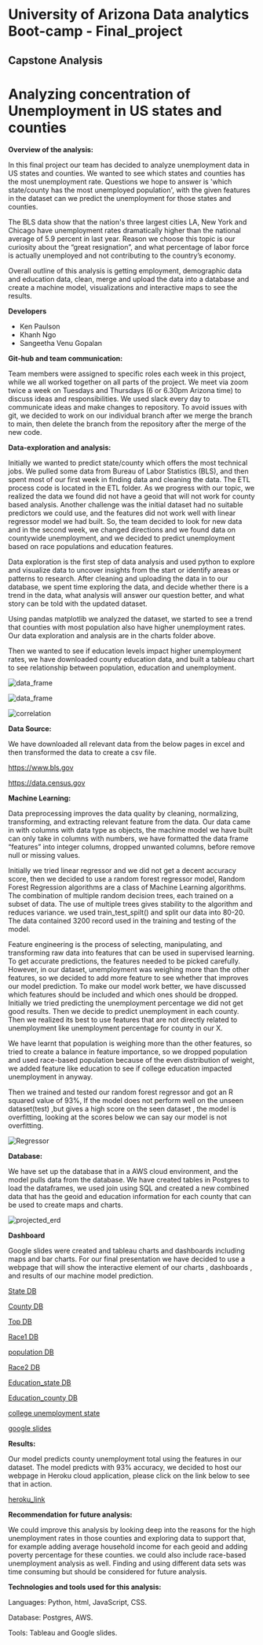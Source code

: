 # University of Arizona Data analytics Boot-camp - Final_project
## Capstone Analysis

# Analyzing concentration of Unemployment in US states and counties

**Overview of the analysis:**

In this final project our team has decided to analyze unemployment data in US states and counties. We wanted to see which states and counties has the most unemployment rate. Questions we hope to answer is 'which state/county has the most unemployed population', with the given features in the dataset can we predict the unemployment for those states and counties.

The BLS data show that the nation's three largest cities LA, New York and Chicago have unemployment rates dramatically higher than the national average of 5.9 percent in last year. Reason we choose this topic is our curiosity about the “great resignation”, and what percentage of labor force is actually unemployed and not contributing to the country’s economy.

Overall outline of this analysis is getting employment, demographic data and education data, clean, merge and upload the data into a database and create a machine model, visualizations and interactive maps to see the results.

**Developers**

- Ken Paulson
- Khanh Ngo
- Sangeetha Venu Gopalan

**Git-hub and team communication:**

Team members were assigned to specific roles each week in this project, while we all worked together on all parts of the project.  We meet via zoom twice a week on Tuesdays and Thursdays (6 or 6.30pm Arizona time) to discuss ideas and responsibilities. We used slack every day to communicate ideas and make changes to repository.  To avoid issues with git, we decided to work on our individual branch after we merge the branch to main, then delete the branch from the repository after the merge of the new code.

**Data-exploration and analysis:** 

Initially we wanted to predict state/county which offers the most technical jobs.  We pulled some data from Bureau of Labor Statistics (BLS), and then spent most of our first week in finding data and cleaning the data.  The ETL process code is located in the ETL folder.  As we progress with our topic, we realized the data we found did not have a geoid that will not work for county based analysis.  Another challenge was the initial dataset had no suitable predictors we could use, and the features did not work well with linear regressor model we had built.  So, the team decided to look for new data and in the second week, we changed directions and we found data on countywide unemployment, and we decided to predict unemployment based on race populations and education features.   

Data exploration is the first step of data analysis and used python to explore and visualize data to uncover insights from the start or identify areas or patterns to research. After cleaning and uploading the data in to our database, we spent time exploring the data, and decide whether there is a trend in the data, what analysis will answer our question better, and what story can be told with the updated dataset. 

Using pandas matplotlib we analyzed the dataset, we started to see a trend that counties with most population also have higher unemployment rates.  Our data exploration and analysis are in the charts folder above.

Then we wanted to see if education levels impact higher unemployment rates, we have downloaded county education data, and built a tableau chart to see relationship between population, education and unemployment.    

![data_frame](images/final_data.PNG)

![data_frame](images/final_data2.PNG)

![correlation](images/corr.PNG)

**Data Source:**

We have downloaded all relevant data from the below pages in excel and then transformed the data to create a csv file. 

https://www.bls.gov

https://data.census.gov

**Machine Learning:** 

Data preprocessing improves the data quality by cleaning, normalizing, transforming, and extracting relevant feature from the data. Our data came in with columns with data type as objects, the machine model we have built can only take in columns with numbers, we have formatted the data frame “features” into integer columns, dropped unwanted columns, before remove null or missing values.

Initially we tried linear regressor and we did not get a decent accuracy score, then we decided to use a random forest regressor model, Random Forest Regression algorithms are a class of Machine Learning algorithms.  The combination of multiple random decision trees, each trained on a subset of data. The use of multiple trees gives stability to the algorithm and reduces variance. we used train_test_spilt() and split our data into 80-20.  The data contained 3200 record used in the training and testing of the model. 

Feature engineering is the process of selecting, manipulating, and transforming raw data into features that can be used in supervised learning. To get accurate predictions, the features needed to be picked carefully. However, in our dataset, unemployment was weighing more than the other features, so we decided to add more feature to see whether that improves our model prediction.
To make our model work better, we have discussed which features should be included and which ones should be dropped. Initially we tried predicting the unemployment percentage we did not get good results.  Then we decide to predict unemployment in each county.  Then we realized its best to use features that are not directly related to unemployment like unemployment percentage for county in our X.

We have learnt that population is weighing more than the other features, so tried to create a balance in feature importance, so we dropped population and used race-based population because of the even distribution of weight, we added feature like education to see if college education impacted unemployment in anyway.

Then we trained and tested our random forest regressor and got an R squared value of 93%, If the model does not perform well on the unseen dataset(test) ,but gives a high score on the seen dataset , the model is overfitting, looking at the scores below we can say our model is not overfitting.


![Regressor](images/ml_r2.PNG)


**Database:** 

We have set up the database that in a AWS cloud environment, and the model pulls data from the database. We have created tables in Postgres to load the dataframes, we used join using SQL and created a new combined data that has the geoid and education information for each county that can be used to create maps and charts. 

![projected_erd](images/project_ERD_DB.PNG)


**Dashboard** 

Google slides were created and tableau charts and dashboards including maps and bar charts.  For our final presentation we have decided to use a webpage that will show the interactive element of our charts , dashboards , and results of our machine model prediction.

[State DB ](https://public.tableau.com/app/profile/sangeetha.venu.gopalan/viz/Final_project_stateoverview_db/State_overview_db?publish=yes)

[County DB ](https://public.tableau.com/app/profile/sangeetha.venu.gopalan/viz/Final_project_county_db/county_overview_db?publish=yes)

[Top DB ](https://public.tableau.com/app/profile/sangeetha.venu.gopalan/viz/Final_project_top_unemp_db/state_county_top_unemployed_db?publish=yes)

[Race1 DB ](https://public.tableau.com/app/profile/sangeetha.venu.gopalan/viz/Final_project_Race_map/race_pop?publish=yes)

[population DB ](https://public.tableau.com/app/profile/kenneth.paulson/viz/Demograpic_County/Dashboard1)

[Race2 DB ](https://public.tableau.com/app/profile/kenneth.paulson/viz/PercentagePopulationbyDemographic/Dashboard2)

[Education_state DB ](https://public.tableau.com/app/profile/sangeetha.venu.gopalan/viz/Final_project_edu_state/education_unemp?publish=yes)

[Education_county DB](https://public.tableau.com/app/profile/sangeetha.venu.gopalan/viz/Final_project_edu_county/education_state_county?publish=yes)

[college unemployment state](https://public.tableau.com/app/profile/sangeetha.venu.gopalan/viz/Final_project_college_unemp_state/high_college_state?publish=yes)

[google slides](https://docs.google.com/presentation/d/1vhAENddHRfgTb4mEkrhFVYieG4LQkvR6Cyb3pK8beMo/edit?usp=sharing)


**Results:**

Our model predicts county unemployment total using the features in our dataset.  The model predicts with 93% accuracy, we decided to host our webpage in Heroku cloud application, please click on the link below to see that in action.

[heroku_link](https://uofa-project.herokuapp.com)


**Recommendation for future analysis:**

We could improve this analysis by looking deep into the reasons for the high unemployment rates in those counties and exploring data to support that, for example adding average household income for each geoid and adding poverty percentage for these counties. we could also include race-based unemployment analysis as well.  Finding and using different data sets was time consuming but should be considered for future analysis. 

**Technologies and tools used for this analysis:**

Languages: Python, html, JavaScript, CSS.

Database: Postgres, AWS.

Tools: Tableau and Google slides.
